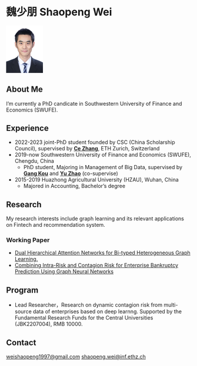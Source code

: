 #  魏少朋 Shaopeng Wei
<img src="photo.jpg" alt="drawing" width="100"/>

## About Me
I’m currently a PhD candicate in Southwestern University of Finance and Economics (SWUFE).

## Experience
+ 2022-2023    joint-PhD student founded by CSC (China Scholarship Council), supervised by [**Ce Zhang**](https://ds3lab.inf.ethz.ch/members/ce-zhang.html), ETH Zurich, Switzerland
+ 2019-now   Southwestern University of Finance and Economics (SWUFE), Chengdu, China
    - PhD student, Majoring in Management of Big Data, supervised by [**Gang Kou**](https://scholar.google.com/citations?hl=zh-CN&user=dRL7HngAAAAJ) and [**Yu Zhao**](https://scholar.google.com/citations?hl=zh-CN&user=J3yW0aYAAAAJ) (co-supervise)
+ 2015-2019  Huazhong Agricultural University (HZAU), Wuhan, China
    - Majored in Accounting, Bachelor’s degree



## Research
My research interests include graph learning and its relevant applications on Fintech and recommendation system.

### Working Paper
+	[Dual Hierarchical Attention Networks for Bi-typed Heterogeneous Graph Learning.](https://arxiv.org/pdf/2112.13078.pdf)
+ [Combining Intra-Risk and Contagion Risk for Enterprise Bankruptcy Prediction Using Graph Neural Networks](https://arxiv.org/pdf/2202.03874.pdf)

## Program
+ Lead Researcher，Research on dynamic contagion risk from multi-source data of enterprises based on deep learnng. Supported by the Fundamental Research Funds for the Central Universities (JBK2207004), RMB 10000.

## Contact
weishaopeng1997@gmail.com
shaopeng.wei@inf.ethz.ch

